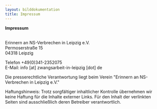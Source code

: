 ```yaml
---
layout: bilddokumentation
title: Impressum
---
```

**Impressum**

<br>Erinnern an NS-Verbrechen in Leipzig e.V.
<br>Permoserstraße 15
<br>04318 Leipzig 

Telefon +49(0)341-2352075
<br>E-Mail: info [at] zwangsarbeit-in-leipzig [dot] de

Die presserechtliche Verantwortung liegt beim Verein "Erinnern an NS-Verbrechen in Leipzig e.V."

Haftungshinweis: Trotz sorgfältiger inhaltlicher Kontrolle übernehmen wir keine Haftung für die Inhalte externer Links. Für den Inhalt der verlinkten Seiten sind ausschließlich deren Betreiber verantwortlich.
